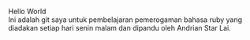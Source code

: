 Hello World<br/>
Ini adalah git saya untuk pembelajaran pemerogaman bahasa ruby yang diadakan setiap hari senin malam dan dipandu oleh Andrian Star Lai.